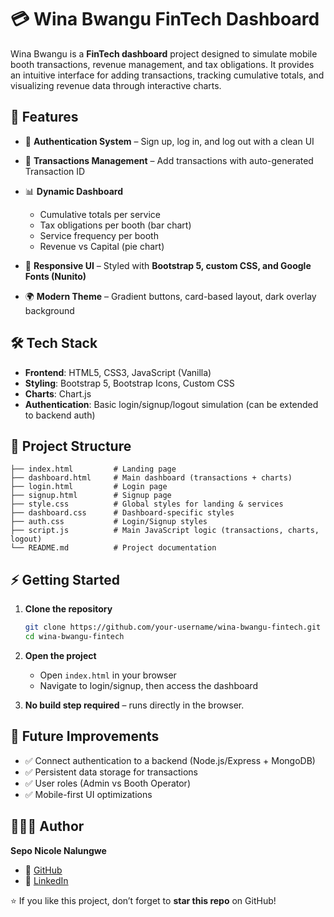 # 💳 Wina Bwangu FinTech Dashboard

Wina Bwangu is a **FinTech dashboard** project designed to simulate mobile booth transactions, revenue management, and tax obligations. It provides an intuitive interface for adding transactions, tracking cumulative totals, and visualizing revenue data through interactive charts.

## 🚀 Features

* 🔐 **Authentication System** – Sign up, log in, and log out with a clean UI
* 💸 **Transactions Management** – Add transactions with auto-generated Transaction ID
* 📊 **Dynamic Dashboard**

  * Cumulative totals per service
  * Tax obligations per booth (bar chart)
  * Service frequency per booth
  * Revenue vs Capital (pie chart)
* 🎨 **Responsive UI** – Styled with **Bootstrap 5, custom CSS, and Google Fonts (Nunito)**
* 🌍 **Modern Theme** – Gradient buttons, card-based layout, dark overlay background

## 🛠️ Tech Stack

* **Frontend**: HTML5, CSS3, JavaScript (Vanilla)
* **Styling**: Bootstrap 5, Bootstrap Icons, Custom CSS
* **Charts**: Chart.js
* **Authentication**: Basic login/signup/logout simulation (can be extended to backend auth)


## 📂 Project Structure

```
├── index.html         # Landing page
├── dashboard.html     # Main dashboard (transactions + charts)
├── login.html         # Login page
├── signup.html        # Signup page
├── style.css          # Global styles for landing & services
├── dashboard.css      # Dashboard-specific styles
├── auth.css           # Login/Signup styles
├── script.js          # Main JavaScript logic (transactions, charts, logout)
└── README.md          # Project documentation
```


## ⚡ Getting Started

1. **Clone the repository**

   ```bash
   git clone https://github.com/your-username/wina-bwangu-fintech.git
   cd wina-bwangu-fintech
   ```

2. **Open the project**

   * Open `index.html` in your browser
   * Navigate to login/signup, then access the dashboard

3. **No build step required** – runs directly in the browser.


## 🔮 Future Improvements

* ✅ Connect authentication to a backend (Node.js/Express + MongoDB)
* ✅ Persistent data storage for transactions
* ✅ User roles (Admin vs Booth Operator)
* ✅ Mobile-first UI optimizations


## 👩🏽‍💻 Author

**Sepo Nicole Nalungwe**

* 🐙 [GitHub](https://github.com/seponicole)
* 💼 [LinkedIn](https://zm.linkedin.com/in/sepo-nicole-nalungwe-426909312)


⭐ If you like this project, don’t forget to **star this repo** on GitHub!

